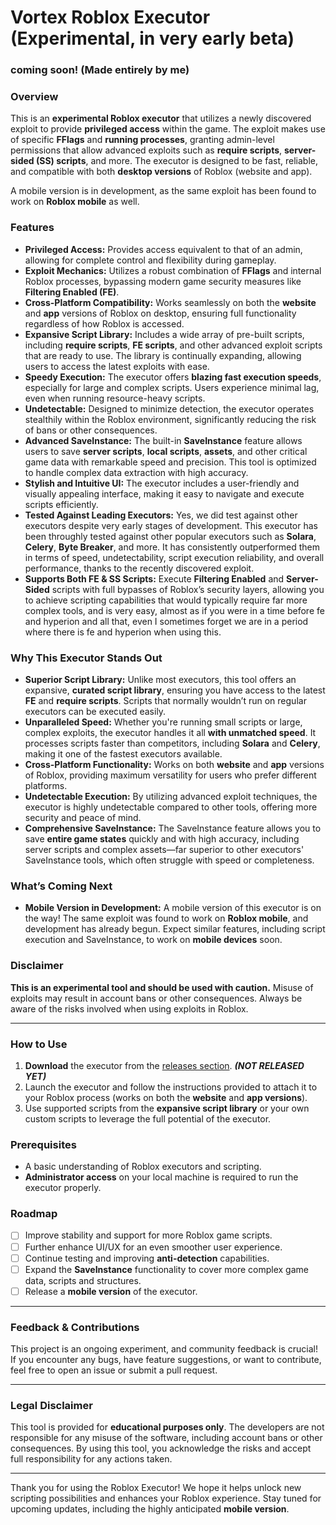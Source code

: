 # Vortex Roblox Executor (Experimental, in very early beta)

### coming soon! (Made entirely by me)

### Overview

This is an **experimental Roblox executor** that utilizes a newly discovered exploit to provide **privileged access** within the game. The exploit makes use of specific **FFlags** and **running processes**, granting admin-level permissions that allow advanced exploits such as **require scripts**, **server-sided (SS) scripts**, and more. The executor is designed to be fast, reliable, and compatible with both **desktop versions** of Roblox (website and app). 

A mobile version is in development, as the same exploit has been found to work on **Roblox mobile** as well.

### Features

- **Privileged Access:** Provides access equivalent to that of an admin, allowing for complete control and flexibility during gameplay.
- **Exploit Mechanics:** Utilizes a robust combination of **FFlags** and internal Roblox processes, bypassing modern game security measures like **Filtering Enabled (FE)**.
- **Cross-Platform Compatibility:** Works seamlessly on both the **website** and **app** versions of Roblox on desktop, ensuring full functionality regardless of how Roblox is accessed.
- **Expansive Script Library:** Includes a wide array of pre-built scripts, including **require scripts**, **FE scripts**, and other advanced exploit scripts that are ready to use. The library is continually expanding, allowing users to access the latest exploits with ease.
- **Speedy Execution:** The executor offers **blazing fast execution speeds**, especially for large and complex scripts. Users experience minimal lag, even when running resource-heavy scripts.
- **Undetectable:** Designed to minimize detection, the executor operates stealthily within the Roblox environment, significantly reducing the risk of bans or other consequences.
- **Advanced SaveInstance:** The built-in **SaveInstance** feature allows users to save **server scripts**, **local scripts**, **assets**, and other critical game data with remarkable speed and precision. This tool is optimized to handle complex data extraction with high accuracy.
- **Stylish and Intuitive UI:** The executor includes a user-friendly and visually appealing interface, making it easy to navigate and execute scripts efficiently.
- **Tested Against Leading Executors:** Yes,  we did test against other executors despite very early stages of development. This executor has been throughly tested against other popular executors such as **Solara**, **Celery**, **Byte Breaker**, and more. It has consistently outperformed them in terms of speed, undetectability, script execution reliability, and overall performance, thanks to the recently discovered exploit.
- **Supports Both FE & SS Scripts:** Execute **Filtering Enabled** and **Server-Sided** scripts with full bypasses of Roblox’s security layers, allowing you to achieve scripting capabilities that would typically require far more complex tools, and is very easy, almost as if you were in a time before fe and hyperion and all that, even I sometimes forget we are in a period where there is fe and hyperion when using this.

### Why This Executor Stands Out

- **Superior Script Library:** Unlike most executors, this tool offers an expansive, **curated script library**, ensuring you have access to the latest **FE** and **require scripts**. Scripts that normally wouldn’t run on regular executors can be executed easily.
- **Unparalleled Speed:** Whether you're running small scripts or large, complex exploits, the executor handles it all **with unmatched speed**. It processes scripts faster than competitors, including **Solara** and **Celery**, making it one of the fastest executors available.
- **Cross-Platform Functionality:** Works on both **website** and **app** versions of Roblox, providing maximum versatility for users who prefer different platforms.
- **Undetectable Execution:** By utilizing advanced exploit techniques, the executor is highly undetectable compared to other tools, offering more security and peace of mind.
- **Comprehensive SaveInstance:** The SaveInstance feature allows you to save **entire game states** quickly and with high accuracy, including server scripts and complex assets—far superior to other executors' SaveInstance tools, which often struggle with speed or completeness.

### What’s Coming Next

- **Mobile Version in Development:** A mobile version of this executor is on the way! The same exploit was found to work on **Roblox mobile**, and development has already begun. Expect similar features, including script execution and SaveInstance, to work on **mobile devices** soon.

### Disclaimer
**This is an experimental tool and should be used with caution.** Misuse of exploits may result in account bans or other consequences. Always be aware of the risks involved when using exploits in Roblox.

---

### How to Use

1. **Download** the executor from the [releases section](#). ***(NOT RELEASED YET)***
2. Launch the executor and follow the instructions provided to attach it to your Roblox process (works on both the **website** and **app versions**).
3. Use supported scripts from the **expansive script library** or your own custom scripts to leverage the full potential of the executor.

### Prerequisites

- A basic understanding of Roblox executors and scripting.
- **Administrator access** on your local machine is required to run the executor properly.

### Roadmap

- [ ] Improve stability and support for more Roblox game scripts.
- [ ] Further enhance UI/UX for an even smoother user experience.
- [ ] Continue testing and improving **anti-detection** capabilities.
- [ ] Expand the **SaveInstance** functionality to cover more complex game data, scripts and structures.
- [ ] Release a **mobile version** of the executor.

---

### Feedback & Contributions

This project is an ongoing experiment, and community feedback is crucial! If you encounter any bugs, have feature suggestions, or want to contribute, feel free to open an issue or submit a pull request.

---

### Legal Disclaimer

This tool is provided for **educational purposes only**. The developers are not responsible for any misuse of the software, including account bans or other consequences. By using this tool, you acknowledge the risks and accept full responsibility for any actions taken.

---

Thank you for using the Roblox Executor! We hope it helps unlock new scripting possibilities and enhances your Roblox experience. Stay tuned for upcoming updates, including the highly anticipated **mobile version**.
